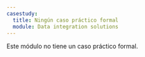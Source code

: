 ```yaml
---
casestudy:
  title: Ningún caso práctico formal
  module: Data integration solutions
---
```

Este módulo no tiene un caso práctico formal. 
